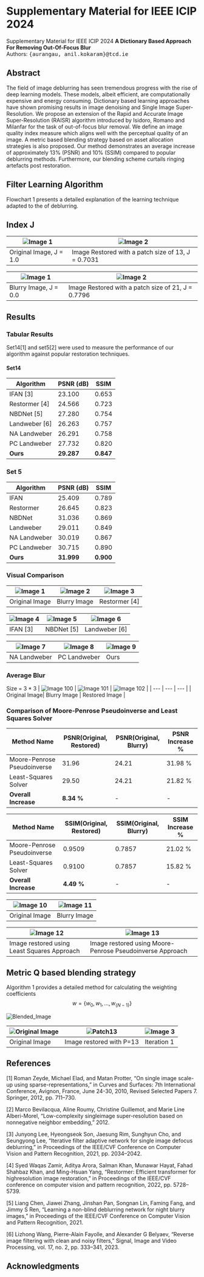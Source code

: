 # Supplementary Material for IEEE ICIP 2024
Supplementary Material for IEEE ICIP 2024
**A Dictionary Based Approach For Removing Out-Of-Focus Blur** <br />
Authors: <samp>{aurangau, anil.kokaram}@tcd.ie</samp>

## Abstract
The field of image deblurring has seen tremendous progress with the rise of deep learning models. These models, albeit efficient, are computationally expensive and energy consuming. Dictionary based learning approaches have shown promising results in image denoising and Single Image Super-Resolution. We propose an extension of the Rapid and Accurate Image Super-Resolution (RAISR) algorithm introduced by Isidoro, Romano and Milanfar for the task of out-of-focus blur removal. We define an image quality index measure which aligns well with the perceptual quality of an image. A metric based blending strategy based on asset allocation strategies is also proposed. Our method demonstrates an average increase of approximately 13% (PSNR) and 10% (SSIM) compared to popular deblurring methods. Furthermore, our blending scheme curtails ringing artefacts post restoration.

## Filter Learning Algorithm
Flowchart 1 presents a detailed explanation of the learning technique adapted to the of deblurring.

## Index J
| ![Image 1](IndexJ_Experiments/barbara_original.png) | ![Image 2](IndexJ_Experiments/barbara_p13_restored.png) |
| --- | --- |
| Original Image, J = 1.0 | Image Restored with a patch size of 13, J = 0.7031 |

| ![Image 1](IndexJ_Experiments/barbara_blurred.png) | ![Image 2](IndexJ_Experiments/barbara_p21_rsetored.png) |
| --- | --- |
| Blurry Image, J = 0.0 | Image Restored with a patch size of 21, J = 0.7796 |


## Results

### Tabular Results 
Set14[1] and set5[2] were used to measure the performance of our algorithm against popular restoration techniques. 
#### Set14
| Algorithm | PSNR (dB) | SSIM |
| --- | --- | --- |
| IFAN [3] | 23.100 | 0.653 | 
| Restormer [4] | 24.566 | 0.723 | 
| NBDNet [5] | 27.280 | 0.754 | 
| Landweber [6] | 26.263 | 0.757 | 
| NA Landweber | 26.291 | 0.758 | 
| PC Landweber | 27.732 | 0.820 | 
| **Ours**| **29.287** | **0.847** |  

### Set 5
| Algorithm | PSNR (dB) | SSIM |
| --- | --- | --- |
| IFAN | 25.409 | 0.789 | 
| Restormer| 26.645 | 0.823 | 
| NBDNet| 31.036 | 0.869 | 
| Landweber | 29.011 | 0.849 | 
| NA Landweber | 30.019 | 0.867 | 
| PC Landweber | 30.715 | 0.890 |
| **Ours** | **31.999** | **0.900** | 

### Visual Comparison 
| ![Image 1](Superimposed_Images/face_original_superimposed.png) | ![Image 2](Superimposed_Images/face_blurred_superimposed.png) | ![Image 3](Superimposed_Images/face_restormer_superimposed.png) |
| --- | --- | --- |
| Original Image | Blurry Image | Restormer [4] |

| ![Image 4](Superimposed_Images/face_ifan_superimposed.png) | ![Image 5](Superimposed_Images/face_NBDNet_superimposed.png) | ![Image 6](Superimposed_Images/face_L_superimposed.png) |
| --- | --- | --- |
| IFAN [3] | NBDNet [5] | Landweber [6] |

| ![Image 7](Superimposed_Images/face_NAL_superimposed.png) | ![Image 8](Superimposed_Images/face_PCL_superimposed.png) | ![Image 9](Superimposed_Images/face_RAID_superimposed.png) |
| --- | --- | --- |
| NA Landweber | PC Landweber | Ours |

### Average Blur
Size = 3 * 3
| ![Image 100](Box_Blur_Comparison/barbara_original.png) | ![Image 101](Box_Blur_Comparison/barbara_blurred_3_box.png) | ![Image 102](Box_Blur_Comparison/barbara_restored_3_box.png)  |
| --- | --- | --- |
| Original Image| Blurry Image | Restored Image |

### Comparison of Moore-Penrose Pseudoinverse and Least Squares Solver
| Method Name | PSNR(Original, Restored) | PSNR(Original, Blurry) | PSNR Increase % |
| --- | --- | --- | --- |
| Moore-Penrose Pseudoinverse | 31.96 | 24.21 | 31.98 % | 
| Least-Squares Solver | 29.50 | 24.21 | 21.82 % | 
| **Overall Increase** | **8.34 %** | - | - | 

| Method Name | SSIM(Original, Restored) | SSIM(Original, Blurry) | SSIM Increase % |
| --- | --- | --- | --- | 
| Moore-Penrose Pseudoinverse | 0.9509 | 0.7857 | 21.02 % |
| Least-Squares Solver | 0.9100 | 0.7857 | 15.82 % |
| **Overall Increase** | **4.49 %** | - | - | 


| ![Image 10](MP_LS_Comparison/img_001_SRF_2_HR_original.png) | ![Image 11](MP_LS_Comparison/img_001_SRF_2_HR_blurred.png) |
| --- | --- |
| Original Image | Blurry Image |

| ![Image 12](MP_LS_Comparison/img_001_SRF_2_HR_LeastSquares_restored.png) | ![Image 13](MP_LS_Comparison/img_001_SRF_2_HR_MoorePenrose_restored.png) |
| --- | --- |
| Image restored using Least Squares Approach | Image restored using Moore-Penrose Pseudoinverse Approach |



## Metric Q based blending strategy
Algorithm 1 provides a detailed method for calculating the weighting coefficients $$w = \{w_0, w_1, \ldots, w_{\{N-1\}}\}$$ 

![Blended_Image](algorithms/blending_algorithm.png)




| ![Original Image](upd_blended_images/flower_original_new_superimposed.png) | ![Patch13](upd_blended_images/flower_P13_new_superimposed.png) | ![Image 3](upd_blended_images/flower_iter1_new_superimposed.png) |
| --- | --- | --- |
| Original Image | Image restored with P=13 | Iteration 1 |

## References
[1] Roman Zeyde, Michael Elad, and Matan Protter, “On
single image scale-up using sparse-representations,” in
Curves and Surfaces: 7th International Conference, Avignon, France, June 24-30, 2010, Revised Selected Papers
7. Springer, 2012, pp. 711–730.

[2] Marco Bevilacqua, Aline Roumy, Christine Guillemot,
and Marie Line Alberi-Morel, “Low-complexity singleimage super-resolution based on nonnegative neighbor
embedding,” 2012.

[3] Junyong Lee, Hyeongseok Son, Jaesung Rim, Sunghyun
Cho, and Seungyong Lee, “Iterative filter adaptive network for single image defocus deblurring,” in Proceedings of the IEEE/CVF Conference on Computer Vision
and Pattern Recognition, 2021, pp. 2034–2042.

[4] Syed Waqas Zamir, Aditya Arora, Salman Khan, Munawar Hayat, Fahad Shahbaz Khan, and Ming-Hsuan
Yang, “Restormer: Efficient transformer for highresolution image restoration,” in Proceedings of the
IEEE/CVF conference on computer vision and pattern
recognition, 2022, pp. 5728–5739.

[5] Liang Chen, Jiawei Zhang, Jinshan Pan, Songnan Lin,
Faming Fang, and Jimmy S Ren, “Learning a non-blind
deblurring network for night blurry images,” in Proceedings of the IEEE/CVF Conference on Computer Vision
and Pattern Recognition, 2021.

[6] Lizhong Wang, Pierre-Alain Fayolle, and Alexander G
Belyaev, “Reverse image filtering with clean and noisy
filters,” Signal, Image and Video Processing, vol. 17, no.
2, pp. 333–341, 2023.
## Acknowledgments
